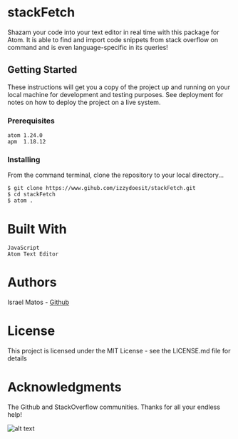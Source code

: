 # stackFetch

Shazam your code into your text editor in real time with this package for Atom. It is able to find and import code snippets from stack overflow on command and is even language-specific in its queries!

## Getting Started
These instructions will get you a copy of the project up and running on your local machine for development and testing purposes. See deployment for notes on how to deploy the project on a live system.

### Prerequisites
```
atom 1.24.0
apm  1.18.12
```
### Installing
From the command terminal, clone the repository to your local directory...
```
$ git clone https://www.gihub.com/izzydoesit/stackFetch.git
$ cd stackFetch
$ atom .
```
# Built With
```
JavaScript 
Atom Text Editor
```
# Authors
Israel Matos - [Github](https://github.com/izzydoesit)

# License
This project is licensed under the MIT License - see the LICENSE.md file for details

# Acknowledgments
The Github and StackOverflow communities. Thanks for all your endless help!


![alt text][walkthrough]

[walkthrough]: https://cloud.githubusercontent.com/assets/6755555/17759382/836dd780-64ab-11e6-8f6a-329f66f01fd7.gif "Logo Title Text 2"
